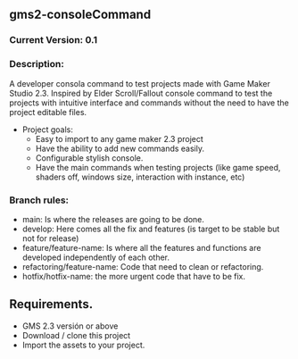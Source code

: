 ## gms2-consoleCommand
 
### Current Version: 0.1

### Description:

A developer consola command to test projects made with Game Maker Studio 2.3. Inspired by Elder Scroll/Fallout console command to test the projects with intuitive interface and commands without the need to have the project editable files.

- Project goals:
  * Easy to import to any game maker 2.3 project
  * Have the ability to add new commands easily.
  * Configurable stylish console.
  * Have the main commands when testing projects (like game speed, shaders off, windows size, interaction with instance, etc)


### Branch rules:

- main: Is where the releases are going to be done.
- develop: Here comes all the fix and features (is target to be stable but not for release)
- feature/feature-name: Is where all the features and functions are developed independently of each other.
- refactoring/feature-name: Code that need to clean or refactoring.
- hotfix/hotfix-name: the more urgent code that have to be fix.

## Requirements.

- GMS 2.3 versión or above
- Download / clone this project
- Import the assets to your project.
